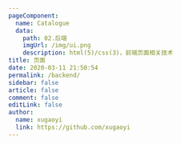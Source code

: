 ```yaml
---
pageComponent:
  name: Catalogue
  data:
    path: 02.后端
    imgUrl: /img/ui.png
    description: html(5)/css(3)，前端页面相关技术
title: 页面
date: 2020-03-11 21:50:54
permalink: /backend/
sidebar: false
article: false
comment: false
editLink: false
author:
  name: xugaoyi
  link: https://github.com/xugaoyi
---
```

